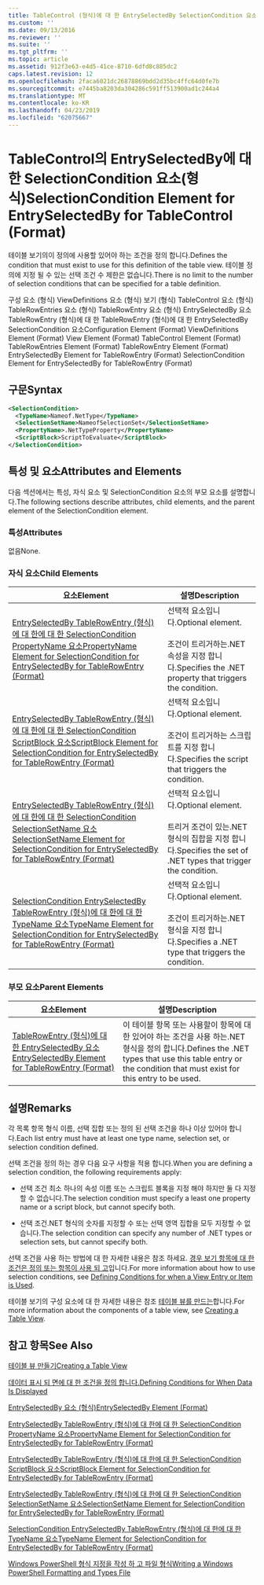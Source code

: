 ```yaml
---
title: TableControl (형식)에 대 한 EntrySelectedBy SelectionCondition 요소 | Microsoft Docs
ms.custom: ''
ms.date: 09/13/2016
ms.reviewer: ''
ms.suite: ''
ms.tgt_pltfrm: ''
ms.topic: article
ms.assetid: 912f3e63-e4d5-41ce-8710-6dfd8c885dc2
caps.latest.revision: 12
ms.openlocfilehash: 2faca6021dc26878869bdd2d35bc4ffc64d0fe7b
ms.sourcegitcommit: e7445ba8203da304286c591ff513900ad1c244a4
ms.translationtype: MT
ms.contentlocale: ko-KR
ms.lasthandoff: 04/23/2019
ms.locfileid: "62075667"
---
```

# <a name="selectioncondition-element-for-entryselectedby-for-tablecontrol-format"></a><span data-ttu-id="b497e-102">TableControl의 EntrySelectedBy에 대한 SelectionCondition 요소(형식)</span><span class="sxs-lookup"><span data-stu-id="b497e-102">SelectionCondition Element for EntrySelectedBy for TableControl (Format)</span></span>

<span data-ttu-id="b497e-103">테이블 보기의이 정의에 사용할 있어야 하는 조건을 정의 합니다.</span><span class="sxs-lookup"><span data-stu-id="b497e-103">Defines the condition that must exist to use for this definition of the table view.</span></span> <span data-ttu-id="b497e-104">테이블 정의에 지정 될 수 있는 선택 조건 수 제한은 없습니다.</span><span class="sxs-lookup"><span data-stu-id="b497e-104">There is no limit to the number of selection conditions that can be specified for a table definition.</span></span>

<span data-ttu-id="b497e-105">구성 요소 (형식) ViewDefinitions 요소 (형식) 보기 (형식) TableControl 요소 (형식) TableRowEntries 요소 (형식) TableRowEntry 요소 (형식) EntrySelectedBy 요소 TableRowEntry (형식)에 대 한 TableRowEntry (형식)에 대 한 EntrySelectedBy SelectionCondition 요소</span><span class="sxs-lookup"><span data-stu-id="b497e-105">Configuration Element (Format) ViewDefinitions Element (Format) View Element (Format) TableControl Element (Format) TableRowEntries Element (Format) TableRowEntry Element (Format) EntrySelectedBy Element for TableRowEntry (Format) SelectionCondition Element for EntrySelectedBy for TableRowEntry (Format)</span></span>

## <a name="syntax"></a><span data-ttu-id="b497e-106">구문</span><span class="sxs-lookup"><span data-stu-id="b497e-106">Syntax</span></span>

```xml
<SelectionCondition>
  <TypeName>Nameof.NetType</TypeName>
  <SelectionSetName>NameofSelectionSet</SelectionSetName>
  <PropertyName>.NetTypeProperty</PropertyName>
  <ScriptBlock>ScriptToEvaluate</ScriptBlock>
</SelectionCondition>
```

## <a name="attributes-and-elements"></a><span data-ttu-id="b497e-107">특성 및 요소</span><span class="sxs-lookup"><span data-stu-id="b497e-107">Attributes and Elements</span></span>

<span data-ttu-id="b497e-108">다음 섹션에서는 특성, 자식 요소 및 SelectionCondition 요소의 부모 요소를 설명합니다.</span><span class="sxs-lookup"><span data-stu-id="b497e-108">The following sections describe attributes, child elements, and the parent element of the SelectionCondition element.</span></span>

### <a name="attributes"></a><span data-ttu-id="b497e-109">특성</span><span class="sxs-lookup"><span data-stu-id="b497e-109">Attributes</span></span>

<span data-ttu-id="b497e-110">없음</span><span class="sxs-lookup"><span data-stu-id="b497e-110">None.</span></span>

### <a name="child-elements"></a><span data-ttu-id="b497e-111">자식 요소</span><span class="sxs-lookup"><span data-stu-id="b497e-111">Child Elements</span></span>

|<span data-ttu-id="b497e-112">요소</span><span class="sxs-lookup"><span data-stu-id="b497e-112">Element</span></span>|<span data-ttu-id="b497e-113">설명</span><span class="sxs-lookup"><span data-stu-id="b497e-113">Description</span></span>|
|-------------|-----------------|
|[<span data-ttu-id="b497e-114">EntrySelectedBy TableRowEntry (형식)에 대 한에 대 한 SelectionCondition PropertyName 요소</span><span class="sxs-lookup"><span data-stu-id="b497e-114">PropertyName Element for SelectionCondition for EntrySelectedBy for TableRowEntry (Format)</span></span>](./propertyname-element-for-selectioncondition-for-entryselectedby-for-tablerowentry-format.md)|<span data-ttu-id="b497e-115">선택적 요소입니다.</span><span class="sxs-lookup"><span data-stu-id="b497e-115">Optional element.</span></span><br /><br /> <span data-ttu-id="b497e-116">조건이 트리거하는.NET 속성을 지정 합니다.</span><span class="sxs-lookup"><span data-stu-id="b497e-116">Specifies the .NET property that triggers the condition.</span></span>|
|[<span data-ttu-id="b497e-117">EntrySelectedBy TableRowEntry (형식)에 대 한에 대 한 SelectionCondition ScriptBlock 요소</span><span class="sxs-lookup"><span data-stu-id="b497e-117">ScriptBlock Element for SelectionCondition for EntrySelectedBy for TableRowEntry (Format)</span></span>](./scriptblock-element-for-selectioncondition-for-entryselectedby-for-tablecontrol-format.md)|<span data-ttu-id="b497e-118">선택적 요소입니다.</span><span class="sxs-lookup"><span data-stu-id="b497e-118">Optional element.</span></span><br /><br /> <span data-ttu-id="b497e-119">조건이 트리거하는 스크립트를 지정 합니다.</span><span class="sxs-lookup"><span data-stu-id="b497e-119">Specifies the script that triggers the condition.</span></span>|
|[<span data-ttu-id="b497e-120">EntrySelectedBy TableRowEntry (형식)에 대 한에 대 한 SelectionCondition SelectionSetName 요소</span><span class="sxs-lookup"><span data-stu-id="b497e-120">SelectionSetName Element for SelectionCondition for EntrySelectedBy for TableRowEntry (Format)</span></span>](./selectionsetname-element-for-selectioncondition-for-entryselectedby-for-tablecontrol-format.md)|<span data-ttu-id="b497e-121">선택적 요소입니다.</span><span class="sxs-lookup"><span data-stu-id="b497e-121">Optional element.</span></span><br /><br /> <span data-ttu-id="b497e-122">트리거 조건이 있는.NET 형식의 집합을 지정 합니다.</span><span class="sxs-lookup"><span data-stu-id="b497e-122">Specifies the set of .NET types that trigger the condition.</span></span>|
|[<span data-ttu-id="b497e-123">SelectionCondition EntrySelectedBy TableRowEntry (형식)에 대 한에 대 한 TypeName 요소</span><span class="sxs-lookup"><span data-stu-id="b497e-123">TypeName Element for SelectionCondition for EntrySelectedBy for TableRowEntry (Format)</span></span>](./typename-element-for-selectioncondition-for-entryselectedby-for-tablecontrol-format.md)|<span data-ttu-id="b497e-124">선택적 요소입니다.</span><span class="sxs-lookup"><span data-stu-id="b497e-124">Optional element.</span></span><br /><br /> <span data-ttu-id="b497e-125">조건이 트리거하는.NET 형식을 지정 합니다.</span><span class="sxs-lookup"><span data-stu-id="b497e-125">Specifies a .NET type that triggers the condition.</span></span>|

### <a name="parent-elements"></a><span data-ttu-id="b497e-126">부모 요소</span><span class="sxs-lookup"><span data-stu-id="b497e-126">Parent Elements</span></span>

|<span data-ttu-id="b497e-127">요소</span><span class="sxs-lookup"><span data-stu-id="b497e-127">Element</span></span>|<span data-ttu-id="b497e-128">설명</span><span class="sxs-lookup"><span data-stu-id="b497e-128">Description</span></span>|
|-------------|-----------------|
|[<span data-ttu-id="b497e-129">TableRowEntry (형식)에 대 한 EntrySelectedBy 요소</span><span class="sxs-lookup"><span data-stu-id="b497e-129">EntrySelectedBy Element for TableRowEntry (Format)</span></span>](./entryselectedby-element-for-tablerowentry-for-tablecontrol-format.md)|<span data-ttu-id="b497e-130">이 테이블 항목 또는 사용할이 항목에 대 한 있어야 하는 조건을 사용 하는.NET 형식을 정의 합니다.</span><span class="sxs-lookup"><span data-stu-id="b497e-130">Defines the .NET types that use this table entry or the condition that must exist for this entry to be used.</span></span>|

## <a name="remarks"></a><span data-ttu-id="b497e-131">설명</span><span class="sxs-lookup"><span data-stu-id="b497e-131">Remarks</span></span>

<span data-ttu-id="b497e-132">각 목록 항목 형식 이름, 선택 집합 또는 정의 된 선택 조건을 하나 이상 있어야 합니다.</span><span class="sxs-lookup"><span data-stu-id="b497e-132">Each list entry must have at least one type name, selection set, or selection condition defined.</span></span>

<span data-ttu-id="b497e-133">선택 조건을 정의 하는 경우 다음 요구 사항을 적용 합니다.</span><span class="sxs-lookup"><span data-stu-id="b497e-133">When you are defining a selection condition, the following requirements apply:</span></span>

- <span data-ttu-id="b497e-134">선택 조건 최소 하나의 속성 이름 또는 스크립트 블록을 지정 해야 하지만 둘 다 지정할 수 없습니다.</span><span class="sxs-lookup"><span data-stu-id="b497e-134">The selection condition must specify a least one property name or a script block, but cannot specify both.</span></span>

- <span data-ttu-id="b497e-135">선택 조건.NET 형식의 숫자를 지정할 수 또는 선택 영역 집합을 모두 지정할 수 없습니다.</span><span class="sxs-lookup"><span data-stu-id="b497e-135">The selection condition can specify any number of .NET types or selection sets, but cannot specify both.</span></span>

<span data-ttu-id="b497e-136">선택 조건을 사용 하는 방법에 대 한 자세한 내용은 참조 하세요. [경우 보기 항목에 대 한 조건은 정의 또는 항목이 사용 되 고](./defining-conditions-for-displaying-data.md)입니다.</span><span class="sxs-lookup"><span data-stu-id="b497e-136">For more information about how to use selection conditions, see [Defining Conditions for when a View Entry or Item is Used](./defining-conditions-for-displaying-data.md).</span></span>

<span data-ttu-id="b497e-137">테이블 보기의 구성 요소에 대 한 자세한 내용은 참조 [테이블 뷰를 만드는](./creating-a-table-view.md)합니다.</span><span class="sxs-lookup"><span data-stu-id="b497e-137">For more information about the components of a table view, see [Creating a Table View](./creating-a-table-view.md).</span></span>

## <a name="see-also"></a><span data-ttu-id="b497e-138">참고 항목</span><span class="sxs-lookup"><span data-stu-id="b497e-138">See Also</span></span>

[<span data-ttu-id="b497e-139">테이블 뷰 만들기</span><span class="sxs-lookup"><span data-stu-id="b497e-139">Creating a Table View</span></span>](./creating-a-table-view.md)

[<span data-ttu-id="b497e-140">데이터 표시 되 면에 대 한 조건을 정의 합니다.</span><span class="sxs-lookup"><span data-stu-id="b497e-140">Defining Conditions for When Data Is Displayed</span></span>](./defining-conditions-for-displaying-data.md)

[<span data-ttu-id="b497e-141">EntrySelectedBy 요소 (형식)</span><span class="sxs-lookup"><span data-stu-id="b497e-141">EntrySelectedBy Element (Format)</span></span>](./entryselectedby-element-for-tablerowentry-for-tablecontrol-format.md)

[<span data-ttu-id="b497e-142">EntrySelectedBy TableRowEntry (형식)에 대 한에 대 한 SelectionCondition PropertyName 요소</span><span class="sxs-lookup"><span data-stu-id="b497e-142">PropertyName Element for SelectionCondition for EntrySelectedBy for TableRowEntry (Format)</span></span>](./propertyname-element-for-selectioncondition-for-entryselectedby-for-tablerowentry-format.md)

[<span data-ttu-id="b497e-143">EntrySelectedBy TableRowEntry (형식)에 대 한에 대 한 SelectionCondition ScriptBlock 요소</span><span class="sxs-lookup"><span data-stu-id="b497e-143">ScriptBlock Element for SelectionCondition for EntrySelectedBy for TableRowEntry (Format)</span></span>](./scriptblock-element-for-selectioncondition-for-entryselectedby-for-tablecontrol-format.md)

[<span data-ttu-id="b497e-144">EntrySelectedBy TableRowEntry (형식)에 대 한에 대 한 SelectionCondition SelectionSetName 요소</span><span class="sxs-lookup"><span data-stu-id="b497e-144">SelectionSetName Element for SelectionCondition for EntrySelectedBy for TableRowEntry (Format)</span></span>](./selectionsetname-element-for-selectioncondition-for-entryselectedby-for-tablecontrol-format.md)

[<span data-ttu-id="b497e-145">SelectionCondition EntrySelectedBy TableRowEntry (형식)에 대 한에 대 한 TypeName 요소</span><span class="sxs-lookup"><span data-stu-id="b497e-145">TypeName Element for SelectionCondition for EntrySelectedBy for TableRowEntry (Format)</span></span>](./typename-element-for-selectioncondition-for-entryselectedby-for-tablecontrol-format.md)

[<span data-ttu-id="b497e-146">Windows PowerShell 형식 지정을 작성 하 고 파일 형식</span><span class="sxs-lookup"><span data-stu-id="b497e-146">Writing a Windows PowerShell Formatting and Types File</span></span>](./writing-a-powershell-formatting-file.md)
